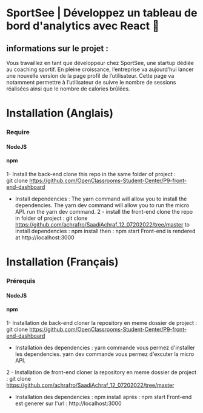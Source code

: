 # SportSee | Développez un tableau de bord d'analytics avec React 👋

##  informations sur le projet : 
 Vous travaillez en tant que développeur chez SportSee, une startup dédiée au coaching sportif. En pleine croissance, l’entreprise va aujourd’hui lancer une nouvelle version de la page profil de l’utilisateur. Cette page va notamment permettre à l’utilisateur de suivre le nombre de sessions réalisées ainsi que le nombre de calories brûlées.


# Installation (Anglais)
### Require
#### NodeJS 
#### npm

1- Install the back-end
clone this repo in the same folder of project :  
git clone https://github.com/OpenClassrooms-Student-Center/P9-front-end-dashboard
 - Install dependencies : 
  The yarn command will allow you to install the dependencies.
The yarn dev command will allow you to run the micro API.
run the yarn dev command.
2 - install the front-end
clone the repo in folder of project : 
git clone https://github.com/achrafro/SaadiAchraf_12_07202022/tree/master
to install dependencies :
npm install
then : npm start
Front-end is  rendered at  http://localhost:3000 

# Installation (Français)

### Prérequis
#### NodeJS 
#### npm

1- Installation de back-end
cloner la repository en meme dossier de project : 
git clone https://github.com/OpenClassrooms-Student-Center/P9-front-end-dashboard
 - Installation des dependencies : 
    yarn commande vous permez d'installer les dependencies.
   yarn dev commande vous permez d'excuter la micro API.
 
2 - Installation de front-end
cloner la repository en meme dossier de project : 
git clone https://github.com/achrafro/SaadiAchraf_12_07202022/tree/master
 - Installation des dependencies : 
npm install
aprés : npm start
Front-end est generer sur l'url :  http://localhost:3000 
